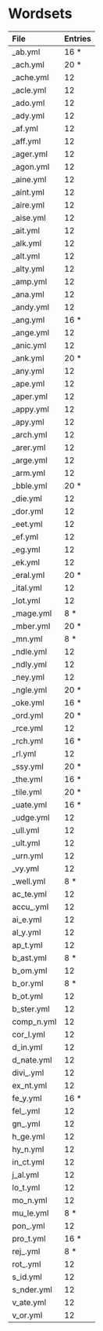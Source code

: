 # Wordsets

| File           | Entries        |
|:---------------|:---------------|
|_ab.yml         |  16 *          |
|_ach.yml        |  20 *          |
|_ache.yml       |12              |
|_acle.yml       |12              |
|_ado.yml        |12              |
|_ady.yml        |12              |
|_af.yml         |12              |
|_aff.yml        |12              |
|_ager.yml       |12              |
|_agon.yml       |12              |
|_aine.yml       |12              |
|_aint.yml       |12              |
|_aire.yml       |12              |
|_aise.yml       |12              |
|_ait.yml        |12              |
|_alk.yml        |12              |
|_alt.yml        |12              |
|_alty.yml       |12              |
|_amp.yml        |12              |
|_ana.yml        |12              |
|_andy.yml       |12              |
|_ang.yml        |  16 *          |
|_ange.yml       |12              |
|_anic.yml       |12              |
|_ank.yml        |  20 *          |
|_any.yml        |12              |
|_ape.yml        |12              |
|_aper.yml       |12              |
|_appy.yml       |12              |
|_apy.yml        |12              |
|_arch.yml       |12              |
|_arer.yml       |12              |
|_arge.yml       |12              |
|_arm.yml        |12              |
|_bble.yml       |  20 *          |
|_die.yml        |12              |
|_dor.yml        |12              |
|_eet.yml        |12              |
|_ef.yml         |12              |
|_eg.yml         |12              |
|_ek.yml         |12              |
|_eral.yml       |  20 *          |
|_ital.yml       |12              |
|_lot.yml        |12              |
|_mage.yml       |  8 *           |
|_mber.yml       |  20 *          |
|_mn.yml         |  8 *           |
|_ndle.yml       |12              |
|_ndly.yml       |12              |
|_ney.yml        |12              |
|_ngle.yml       |  20 *          |
|_oke.yml        |  16 *          |
|_ord.yml        |  20 *          |
|_rce.yml        |12              |
|_rch.yml        |  16 *          |
|_rl.yml         |12              |
|_ssy.yml        |  20 *          |
|_the.yml        |  16 *          |
|_tile.yml       |  20 *          |
|_uate.yml       |  16 *          |
|_udge.yml       |12              |
|_ull.yml        |12              |
|_ult.yml        |12              |
|_urn.yml        |12              |
|_vy.yml         |12              |
|_well.yml       |  8 *           |
|ac_te.yml       |12              |
|accu_.yml       |12              |
|ai_e.yml        |12              |
|al_y.yml        |12              |
|ap_t.yml        |12              |
|b_ast.yml       |  8 *           |
|b_om.yml        |12              |
|b_or.yml        |  8 *           |
|b_ot.yml        |12              |
|b_ster.yml      |12              |
|comp_n.yml      |12              |
|cor_l.yml       |12              |
|d_in.yml        |12              |
|d_nate.yml      |12              |
|divi_.yml       |12              |
|ex_nt.yml       |12              |
|fe_y.yml        |  16 *          |
|fel_.yml        |12              |
|gn_.yml         |12              |
|h_ge.yml        |12              |
|hy_n.yml        |12              |
|in_ct.yml       |12              |
|j_al.yml        |12              |
|lo_t.yml        |12              |
|mo_n.yml        |12              |
|mu_le.yml       |  8 *           |
|pon_.yml        |12              |
|pro_t.yml       |  16 *          |
|rej_.yml        |  8 *           |
|rot_.yml        |12              |
|s_id.yml        |12              |
|s_nder.yml      |12              |
|v_ate.yml       |12              |
|v_or.yml        |12              |
